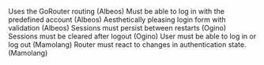Uses the GoRouter routing (Albeos)
Must be able to log in with the predefined account (Albeos)
Aesthetically pleasing login form with validation (Albeos)
Sessions must persist between restarts (Ogino)
Sessions must be cleared after logout  (Ogino)
User must be able to log in or log out (Mamolang)
Router must react to changes in authentication state. (Mamolang)
